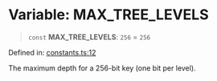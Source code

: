 # Variable: MAX\_TREE\_LEVELS

> `const` **MAX\_TREE\_LEVELS**: `256` = `256`

Defined in: [constants.ts:12](https://github.com/dcdpr/did-btcr2-js/blob/4a717493e735221d072999f212891939f4de3f23/packages/smt/src/constants.ts#L12)

The maximum depth for a 256-bit key (one bit per level).
